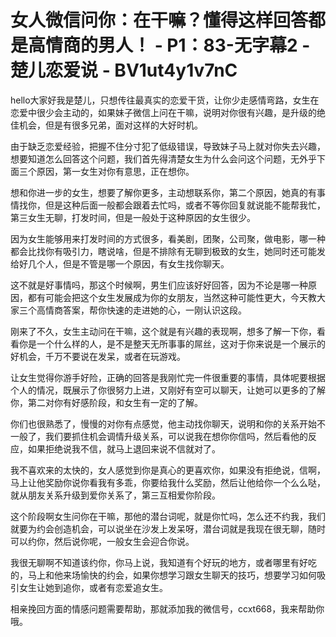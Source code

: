 # 女人微信问你：在干嘛？懂得这样回答都是高情商的男人！ - P1：83-无字幕2 - 楚儿恋爱说 - BV1ut4y1v7nC

hello大家好我是楚儿，只想传往最真实的恋爱干货，让你少走感情弯路，女生在恋爱中很少会主动的，如果妹子微信上问在干嘛，说明对你很有兴趣，是升级的绝佳机会，但是有很多兄弟，面对这样的大好时机。

由于缺乏恋爱经验，把握不住分寸犯了低级错误，导致妹子马上就对你失去兴趣，想要知道怎么回答这个问题，我们首先得清楚女生为什么会问这个问题，无外乎下面三个原因，第一女生对你有意思，正在想你。

想和你进一步的女生，想要了解你更多，主动想联系你，第二个原因，她真的有事情找你，但是这种后面一般都会跟着去忙吗，或者不等你回复就说能不能帮我忙，第三女生无聊，打发时间，但是一般处于这种原因的女生很少。

因为女生能够用来打发时间的方式很多，看美剧，团聚，公司聚，做电影，哪一种都会比找你有吸引力，瞎说啥，但是不排除有无聊到极致的女生，她同时还可能发给好几个人，但是不管是哪一个原因，有女生找你聊天。

这不就是好事情吗，那这个时候啊，男生们应该好好回答，因为不论是哪一种原因，都有可能会把这个女生发展成为你的女朋友，当然这种可能性更大，今天教大家三个高情商答案，帮你快速的走进她的心，一刚认识这段。

刚来了不久，女生主动问在干嘛，这个就是有兴趣的表现啊，想多了解一下你，看看你是一个什么样的人，是不是整天无所事事的屌丝，这对于你来说是一个展示的好机会，千万不要说在发呆，或者在玩游戏。

让女生觉得你游手好险，正确的回答是我刚忙完一件很重要的事情，具体呢要根据个人的情况，既展示了你很努力上进，又刚好有空可以聊天，让她可以更多的了解你，第二对你有好感阶段，和女生有一定的了解。

你们也很熟悉了，慢慢的对你有点感觉，他主动找你聊天，说明和你的关系开始不一般了，我们要抓住机会调情升级关系，可以说我在想你你信吗，然后看他的反应，如果拒绝说我不信，就马上退回来说不信就对了。

我不喜欢来的太快的，女人感觉到你是真心的更喜欢你，如果没有拒绝说，信啊，马上让他奖励你说你看我有多乖，你要给我什么奖励，然后让他给你一个么么哒，就从朋友关系升级到爱你关系了，第三互相爱你阶段。

这个阶段啊女生问你在干嘛，那他的潜台词呢，就是你忙吗，怎么还不约我，我们就要为约会创造机会，可以说坐在沙发上发呆呀，潜台词就是我现在很无聊，随时可以约你，然后说你呢，一般女生会迎合你说。

我很无聊啊不知道该约你，你马上说，我知道有个好玩的地方，或者哪里有好吃的，马上和他来场愉快的约会，如果你想学习跟女生聊天的技巧，想要学习如何吸引女生让她到追你，或者有恋爱追女生。

相亲挽回方面的情感问题需要帮助，那就添加我的微信号，ccxt668，我来帮助你哦。